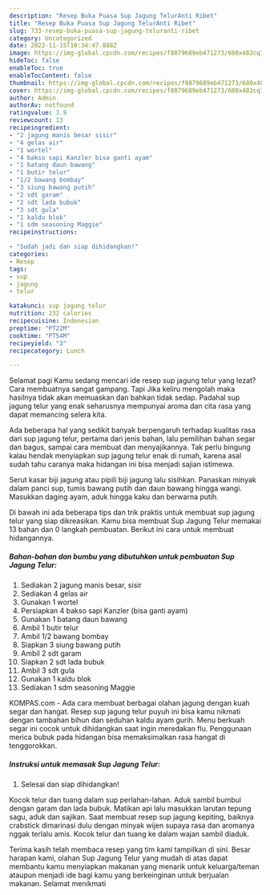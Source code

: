 ```yaml
---
description: "Resep Buka Puasa Sup Jagung TelurAnti Ribet"
title: "Resep Buka Puasa Sup Jagung TelurAnti Ribet"
slug: 733-resep-buka-puasa-sup-jagung-teluranti-ribet
category: Uncategorized
date: 2022-11-15T10:34:47.888Z
image: https://img-global.cpcdn.com/recipes/f8879689eb471273/680x482cq70/sup-jagung-telur-foto-resep-utama.jpg
hideToc: false
enableToc: true
enableTocContent: false
thumbnail: https://img-global.cpcdn.com/recipes/f8879689eb471273/680x482cq70/sup-jagung-telur-foto-resep-utama.jpg
cover: https://img-global.cpcdn.com/recipes/f8879689eb471273/680x482cq70/sup-jagung-telur-foto-resep-utama.jpg
author: Admin
authorAv: notfound
ratingvalue: 3.9
reviewcount: 13
recipeingredient:
- "2 jagung manis besar sisir"
- "4 gelas air"
- "1 wortel"
- "4 bakso sapi Kanzler bisa ganti ayam"
- "1 batang daun bawang"
- "1 butir telur"
- "1/2 bawang bombay"
- "3 siung bawang putih"
- "2 sdt garam"
- "2 sdt lada bubuk"
- "3 sdt gula"
- "1 kaldu blok"
- "1 sdm seasoning Maggie"
recipeinstructions:

- "Sudah jadi dan siap dihidangkan!"
categories:
- Resep
tags:
- sup
- jagung
- telur

katakunci: sup jagung telur 
nutrition: 232 calories
recipecuisine: Indonesian
preptime: "PT22M"
cooktime: "PT54M"
recipeyield: "3"
recipecategory: Lunch

---
```



Selamat pagi Kamu sedang mencari ide resep sup jagung telur yang lezat? Cara membuatnya sangat gampang. Tapi Jika keliru mengolah maka hasilnya tidak akan memuaskan dan bahkan tidak sedap. Padahal sup jagung telur yang enak seharusnya mempunyai aroma dan cita rasa yang dapat memancing selera kita.


Ada beberapa hal yang sedikit banyak berpengaruh terhadap kualitas rasa dari sup jagung telur, pertama dari jenis bahan, lalu pemilihan bahan segar dan bagus, sampai cara membuat dan menyajikannya. Tak perlu bingung kalau hendak menyiapkan sup jagung telur enak di rumah, karena asal sudah tahu caranya maka hidangan ini bisa menjadi sajian istimewa.

Serut kasar biji jagung atau pipili biji jagung lalu sisihkan. Panaskan minyak dalam panci sup, tumis bawang putih dan daun bawang hingga wangi. Masukkan daging ayam, aduk hingga kaku dan berwarna putih.


Di bawah ini ada beberapa tips dan trik praktis untuk membuat sup jagung telur yang siap dikreasikan. Kamu bisa membuat Sup Jagung Telur memakai 13 bahan dan 0 langkah pembuatan. Berikut ini cara untuk membuat hidangannya.

<!--inarticleads1-->

##### Bahan-bahan dan bumbu yang dibutuhkan untuk pembuatan Sup Jagung Telur:

1. Sediakan 2 jagung manis besar, sisir
1. Sediakan 4 gelas air
1. Gunakan 1 wortel
1. Persiapkan 4 bakso sapi Kanzler (bisa ganti ayam)
1. Gunakan 1 batang daun bawang
1. Ambil 1 butir telur
1. Ambil 1/2 bawang bombay
1. Siapkan 3 siung bawang putih
1. Ambil 2 sdt garam
1. Siapkan 2 sdt lada bubuk
1. Ambil 3 sdt gula
1. Gunakan 1 kaldu blok
1. Sediakan 1 sdm seasoning Maggie


KOMPAS.com - Ada cara membuat berbagai olahan jagung dengan kuah segar dan hangat. Resep sup jagung telur puyuh ini bisa kamu nikmati dengan tambahan bihun dan seduhan kaldu ayam gurih. Menu berkuah segar ini cocok untuk dihidangkan saat ingin meredakan flu. Penggunaan merica bubuk pada hidangan bisa memaksimalkan rasa hangat di tenggorokkan. 

<!--inarticleads2-->

##### Instruksi untuk memasak Sup Jagung Telur:


1. Selesai dan siap dihidangkan!

Kocok telur dan tuang dalam sup perlahan-lahan. Aduk sambil bumbui dengan garam dan lada bubuk. Matikan api lalu masukkan larutan tepung sagu, aduk dan sajikan. Saat membuat resep sup jagung kepiting, baiknya crabstick dimarinasi dulu dengan minyak wijen supaya rasa dan aromanya nggak terlalu amis. Kocok telur dan tuang ke dalam wajan sambil diaduk. 

Terima kasih telah membaca resep yang tim kami tampilkan di sini. Besar harapan kami, olahan Sup Jagung Telur yang mudah di atas dapat membantu kamu menyiapkan makanan yang menarik untuk keluarga/teman ataupun menjadi ide bagi kamu yang berkeinginan untuk berjualan makanan. Selamat menikmati
